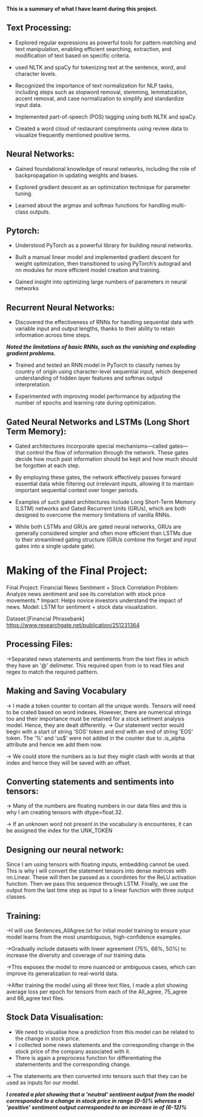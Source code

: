 **This is a summary of what I have learnt during this project.**

## Text Processing:

- Explored regular expressions as powerful tools for pattern matching and text manipulation, enabling efficient searching, extraction, and modification of text based on specific criteria.

- used NLTK and spaCy for tokenizing text at the sentence, word, and character levels.

- Recognized the importance of text normalization for NLP tasks, including steps such as stopword removal, stemming, lemmatization, accent removal, and case normalization to simplify and standardize input data.

- Implemented part-of-speech (POS) tagging using both NLTK and spaCy.

- Created a word cloud of restaurant compliments using review data to visualize frequently mentioned positive terms.

## Neural Networks:

- Gained foundational knowledge of neural networks, including the role of backpropagation in updating weights and biases.

- Explored gradient descent as an optimization technique for parameter tuning.

- Learned about the argmax and softmax functions for handling multi-class outputs.


## Pytorch:
- Understood PyTorch as a powerful library for building neural networks.

- Built a manual linear model and implemented gradient descent for weight optimization, then transitioned to using PyTorch’s autograd and nn modules for more efficient model creation and training.

- Gained insight into optimizing large numbers of parameters in neural networks

## Recurrent Neural Networks:
- Discovered the effectiveness of RNNs for handling sequential data with variable input and output lengths, thanks to their ability to retain information across time steps.

***Noted the limitations of basic RNNs, such as the vanishing and exploding gradient problems.***

- Trained and tested an RNN model in PyTorch to classify names by country of origin using character-level sequential input, which deepened understanding of hidden layer features and softmax output interpretation.

- Experimented with improving model performance by adjusting the number of epochs and learning rate during optimization.

## Gated Neural Networks and LSTMs (Long Short Term Memory):

- Gated architectures incorporate special mechanisms—called gates—that control the flow of information through the network. These gates decide how much past information should be kept and how much should be forgotten at each step.

- By employing these gates, the network effectively passes forward essential data while filtering out irrelevant inputs, allowing it to maintain important sequential context over longer periods.

- Examples of such gated architectures include Long Short-Term Memory (LSTM) networks and Gated Recurrent Units (GRUs), which are both designed to overcome the memory limitations of vanilla RNNs.

- While both LSTMs and GRUs are gated neural networks, GRUs are generally considered simpler and often more efficient than LSTMs due to their streamlined gating structure (GRUs combine the forget and input gates into a single update gate).

# Making of the Final Project:

Final Project: Financial News Sentiment + Stock Correlation
Problem: Analyze news sentiment and see its correlation with stock price movements.*
Impact: Helps novice investors understand the impact of news.
Model: LSTM for sentiment + stock data visualization.

Dataset:[Financial Phrasebank] https://www.researchgate.net/publication/251231364

## Processing Files:
->Separated news statements and sentiments from the text files in which they have an '@' delimeter. This required open from io to read files and regex to match the required patttern.

## Making and Saving Vocabulary

-> I made a token counter to contain all the unique words. Tensors will need to be crated based on word indexes. However, there are numerical strings too and their importance must be retained for a stock setiment analysis model. Hence, they are dealt differently. 
 -> Our statement vector would begin with a start of string 'SOS' token and end with an end of string 'EOS' token. The '%' and 'us$' were not added in the counter due to .is_alpha attribute and hence we add them now.

-> We could store the numbers as is but they might clash with words at that index and hence they will be saved with an offset.

## Converting statements and sentiments into tensors:

-> Many of the numbers are floating numbers in our data files and this is why I am creating tensors with dtype=float.32.

-> If an unknown word not present in the vocabulary is encounteres, it can be assigned the index for the UNK_TOKEN

## Designing our neural network:

Since I am using tensors with floating inputs, embedding cannot be used. This is why I will convert the statement tensors into dense matrices with nn.Linear.
These will then be passed as x coordintes for the ReLU activation function.
Then we pass this sequence through LSTM.
Finally, we use the output from the last time step as input to a linear function with three output classes.

## Training:

->I will use Sentences_AllAgree.txt for initial model training to ensure your model learns from the most unambiguous, high-confidence examples.

->Gradually include datasets with lower agreement (75%, 66%, 50%) to increase the diversity and coverage of our training data.

->This exposes the model to more nuanced or ambiguous cases, which can improve its generalization to real-world data.

->After training the model using all three text files, I made a plot showing average loss per epoch for tensors from each of the All_agree, 75_agree and 66_agree text files.

## Stock Data Visualisation:

* We need to visualise how a prediction from this model can be related to the change in stock price.
* I collected some news statements and the corresponding change in the stock price of the company associated with it.
* There is again a preprocess function for differentiating the statementents and the corresponding change.

-> The statements are then converted into tensors such that they can be used as inputs for our model.

***I created a plot showing that a 'neutral' sentiment output from the model corresponded to a change in stock price in range (0-5)% whereas a 'positive' sentiment output corresponded to an increase in of (6-12)%***







